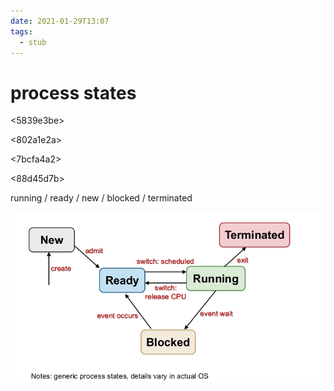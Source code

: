 ```yaml
---
date: 2021-01-29T13:07
tags: 
  - stub
---
```


# process states

<5839e3be>

<f39ec3a9>

<802a1e2a>

<7bcfa4a2>

<88d45d7b>

running / ready / new / blocked / terminated



![](./static/5-state.jpg)
